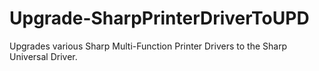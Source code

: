 # Upgrade-SharpPrinterDriverToUPD
Upgrades various Sharp Multi-Function Printer Drivers to the Sharp Universal Driver.
